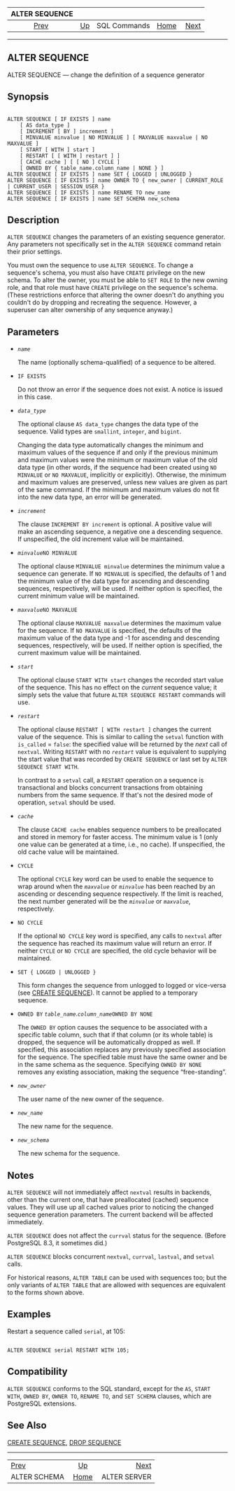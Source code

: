 <!--?xml version="1.0" encoding="UTF-8" standalone="no"?-->

|                ALTER SEQUENCE                |                                        |              |                                                       |                                              |
| :------------------------------------------: | :------------------------------------- | :----------: | ----------------------------------------------------: | -------------------------------------------: |
| [Prev](sql-alterschema.html "ALTER SCHEMA")  | [Up](sql-commands.html "SQL Commands") | SQL Commands | [Home](index.html "PostgreSQL 17devel Documentation") |  [Next](sql-alterserver.html "ALTER SERVER") |

***

## ALTER SEQUENCE

ALTER SEQUENCE — change the definition of a sequence generator

## Synopsis

```

ALTER SEQUENCE [ IF EXISTS ] name
    [ AS data_type ]
    [ INCREMENT [ BY ] increment ]
    [ MINVALUE minvalue | NO MINVALUE ] [ MAXVALUE maxvalue | NO MAXVALUE ]
    [ START [ WITH ] start ]
    [ RESTART [ [ WITH ] restart ] ]
    [ CACHE cache ] [ [ NO ] CYCLE ]
    [ OWNED BY { table_name.column_name | NONE } ]
ALTER SEQUENCE [ IF EXISTS ] name SET { LOGGED | UNLOGGED }
ALTER SEQUENCE [ IF EXISTS ] name OWNER TO { new_owner | CURRENT_ROLE | CURRENT_USER | SESSION_USER }
ALTER SEQUENCE [ IF EXISTS ] name RENAME TO new_name
ALTER SEQUENCE [ IF EXISTS ] name SET SCHEMA new_schema
```

## Description

`ALTER SEQUENCE` changes the parameters of an existing sequence generator. Any parameters not specifically set in the `ALTER SEQUENCE` command retain their prior settings.

You must own the sequence to use `ALTER SEQUENCE`. To change a sequence's schema, you must also have `CREATE` privilege on the new schema. To alter the owner, you must be able to `SET ROLE` to the new owning role, and that role must have `CREATE` privilege on the sequence's schema. (These restrictions enforce that altering the owner doesn't do anything you couldn't do by dropping and recreating the sequence. However, a superuser can alter ownership of any sequence anyway.)

## Parameters

* *`name`*

    The name (optionally schema-qualified) of a sequence to be altered.

* `IF EXISTS`

    Do not throw an error if the sequence does not exist. A notice is issued in this case.

* *`data_type`*

    The optional clause `AS data_type` changes the data type of the sequence. Valid types are `smallint`, `integer`, and `bigint`.

    Changing the data type automatically changes the minimum and maximum values of the sequence if and only if the previous minimum and maximum values were the minimum or maximum value of the old data type (in other words, if the sequence had been created using `NO MINVALUE` or `NO MAXVALUE`, implicitly or explicitly). Otherwise, the minimum and maximum values are preserved, unless new values are given as part of the same command. If the minimum and maximum values do not fit into the new data type, an error will be generated.

* *`increment`*

    The clause `INCREMENT BY increment` is optional. A positive value will make an ascending sequence, a negative one a descending sequence. If unspecified, the old increment value will be maintained.

* *`minvalue`*`NO MINVALUE`

    The optional clause `MINVALUE minvalue` determines the minimum value a sequence can generate. If `NO MINVALUE` is specified, the defaults of 1 and the minimum value of the data type for ascending and descending sequences, respectively, will be used. If neither option is specified, the current minimum value will be maintained.

* *`maxvalue`*`NO MAXVALUE`

    The optional clause `MAXVALUE maxvalue` determines the maximum value for the sequence. If `NO MAXVALUE` is specified, the defaults of the maximum value of the data type and -1 for ascending and descending sequences, respectively, will be used. If neither option is specified, the current maximum value will be maintained.

* *`start`*

    The optional clause `START WITH start` changes the recorded start value of the sequence. This has no effect on the *current* sequence value; it simply sets the value that future `ALTER SEQUENCE RESTART` commands will use.

* *`restart`*

    The optional clause `RESTART [ WITH restart ]` changes the current value of the sequence. This is similar to calling the `setval` function with `is_called` = `false`: the specified value will be returned by the *next* call of `nextval`. Writing `RESTART` with no *`restart`* value is equivalent to supplying the start value that was recorded by `CREATE SEQUENCE` or last set by `ALTER SEQUENCE START WITH`.

    In contrast to a `setval` call, a `RESTART` operation on a sequence is transactional and blocks concurrent transactions from obtaining numbers from the same sequence. If that's not the desired mode of operation, `setval` should be used.

* *`cache`*

    The clause `CACHE cache` enables sequence numbers to be preallocated and stored in memory for faster access. The minimum value is 1 (only one value can be generated at a time, i.e., no cache). If unspecified, the old cache value will be maintained.

* `CYCLE`

    The optional `CYCLE` key word can be used to enable the sequence to wrap around when the *`maxvalue`* or *`minvalue`* has been reached by an ascending or descending sequence respectively. If the limit is reached, the next number generated will be the *`minvalue`* or *`maxvalue`*, respectively.

* `NO CYCLE`

    If the optional `NO CYCLE` key word is specified, any calls to `nextval` after the sequence has reached its maximum value will return an error. If neither `CYCLE` or `NO CYCLE` are specified, the old cycle behavior will be maintained.

* `SET { LOGGED | UNLOGGED }`

    This form changes the sequence from unlogged to logged or vice-versa (see [CREATE SEQUENCE](sql-createsequence.html "CREATE SEQUENCE")). It cannot be applied to a temporary sequence.

* `OWNED BY` *`table_name`*.*`column_name`*`OWNED BY NONE`

    The `OWNED BY` option causes the sequence to be associated with a specific table column, such that if that column (or its whole table) is dropped, the sequence will be automatically dropped as well. If specified, this association replaces any previously specified association for the sequence. The specified table must have the same owner and be in the same schema as the sequence. Specifying `OWNED BY NONE` removes any existing association, making the sequence “free-standing”.

* *`new_owner`*

    The user name of the new owner of the sequence.

* *`new_name`*

    The new name for the sequence.

* *`new_schema`*

    The new schema for the sequence.

## Notes

`ALTER SEQUENCE` will not immediately affect `nextval` results in backends, other than the current one, that have preallocated (cached) sequence values. They will use up all cached values prior to noticing the changed sequence generation parameters. The current backend will be affected immediately.

`ALTER SEQUENCE` does not affect the `currval` status for the sequence. (Before PostgreSQL 8.3, it sometimes did.)

`ALTER SEQUENCE` blocks concurrent `nextval`, `currval`, `lastval`, and `setval` calls.

For historical reasons, `ALTER TABLE` can be used with sequences too; but the only variants of `ALTER TABLE` that are allowed with sequences are equivalent to the forms shown above.

## Examples

Restart a sequence called `serial`, at 105:

```

ALTER SEQUENCE serial RESTART WITH 105;
```

## Compatibility

`ALTER SEQUENCE` conforms to the SQL standard, except for the `AS`, `START WITH`, `OWNED BY`, `OWNER TO`, `RENAME TO`, and `SET SCHEMA` clauses, which are PostgreSQL extensions.

## See Also

[CREATE SEQUENCE](sql-createsequence.html "CREATE SEQUENCE"), [DROP SEQUENCE](sql-dropsequence.html "DROP SEQUENCE")

***

|                                              |                                                       |                                              |
| :------------------------------------------- | :---------------------------------------------------: | -------------------------------------------: |
| [Prev](sql-alterschema.html "ALTER SCHEMA")  |         [Up](sql-commands.html "SQL Commands")        |  [Next](sql-alterserver.html "ALTER SERVER") |
| ALTER SCHEMA                                 | [Home](index.html "PostgreSQL 17devel Documentation") |                                 ALTER SERVER |
